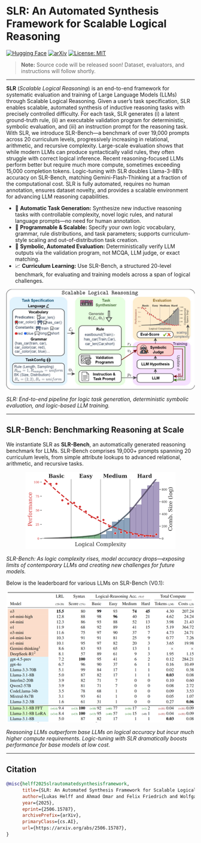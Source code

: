 
# SLR: An Automated Synthesis Framework for Scalable Logical Reasoning

[![Hugging Face](https://img.shields.io/badge/🤗%20Hugging%20Face-Datasets-yellow)](https://huggingface.co/datasets/AIML-TUDA/SLR-Bench)
[![arXiv](https://img.shields.io/badge/arXiv-2506.15787-b31b1b.svg)](https://arxiv.org/abs/2506.15787)
[![License: MIT](https://img.shields.io/badge/License-MIT-blue.svg)](LICENSE)

> **Note:** Source code will be released soon! Dataset, evaluators, and instructions will follow shortly.

--- 
**SLR** (*Scalable Logical Reasoning*) is an end-to-end framework for systematic evaluation and training of Large Language Models (LLMs) through Scalable Logical Reasoning. Given a user’s task specification, SLR enables scalable, automated synthesis of inductive reasoning tasks with precisely controlled difficulty. For each task, SLR generates (i) a latent ground-truth rule, (ii) an executable validation program for deterministic, symbolic evaluation, and (iii) an instruction prompt for the reasoning task.
With SLR, we introduce SLR-Bench—a benchmark of over 19,000 prompts across 20 curriculum levels, progressively increasing in relational, arithmetic, and recursive complexity. Large-scale evaluation shows that while modern LLMs can produce syntactically valid rules, they often struggle with correct logical inference. Recent reasoning-focused LLMs perform better but require much more compute, sometimes exceeding 15,000 completion tokens.
Logic-tuning with SLR doubles Llama-3-8B’s accuracy on SLR-Bench, matching Gemini-Flash-Thinking at a fraction of the computational cost. SLR is fully automated, requires no human annotation, ensures dataset novelty, and provides a scalable environment for advancing LLM reasoning capabilities.

- 🔨 **Automatic Task Generation:** Synthesize new inductive reasoning tasks with controllable complexity, novel logic rules, and natural language prompts—no need for human annotation.
- 🧩 **Programmable & Scalable:** Specify your own logic vocabulary, grammar, rule distributions, and task parameters; supports curriculum-style scaling and out-of-distribution task creation.
- 🧠 **Symbolic, Automated Evaluation:** Deterministically verify LLM outputs via the validation program, not MCQA, LLM judge, or exact matching.
- 📈 **Curriculum Learning:** Use SLR-Bench, a structured 20-level benchmark, for evaluating and training models across a span of logical challenges.
<p align="center">
  <img src="images/main.jpg" alt="SLR Overview" width="800">
</p>

*SLR: End-to-end pipeline for logic task generation, deterministic symbolic evaluation, and logic-based LLM training.*

---

## SLR-Bench: Benchmarking Reasoning at Scale

We instantiate SLR as **SLR-Bench**, an automatically generated reasoning benchmark for LLMs. SLR-Bench comprises 19,000+ prompts spanning 20 curriculum levels, from simple attribute lookups to advanced relational, arithmetic, and recursive tasks.

<p align="center">
  <img src="images/SLR-Bench2.jpg" width="400">
</p>

*SLR-Bench: As logic complexity rises, model accuracy drops—exposing limits of contemporary LLMs and creating new challenges for future models.*



Below is the leaderboard for various LLMs on SLR-Bench (V0.1):
<p align="center">
<img src="images/SLR-Bench.png" width="800">
</p>

*Reasoning LLMs outperform base LLMs on logical accuracy but incur much higher compute requirements. Logic-tuning with SLR dramatically boosts performance for base models at low cost.*

---

## Citation

```bibtex
@misc{helff2025slrautomatedsynthesisframework,
      title={SLR: An Automated Synthesis Framework for Scalable Logical Reasoning}, 
      author={Lukas Helff and Ahmad Omar and Felix Friedrich and Wolfgang Stammer and Antonia Wüst and Tim Woydt and Rupert Mitchell and Patrick Schramowski and Kristian Kersting},
      year={2025},
      eprint={2506.15787},
      archivePrefix={arXiv},
      primaryClass={cs.AI},
      url={https://arxiv.org/abs/2506.15787}, 
}
```
